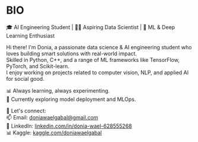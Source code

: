 # BIO
🎓 AI Engineering Student | 👩‍💻 Aspiring Data Scientist | 🧠 ML & Deep Learning Enthusiast  

Hi there! I'm Donia, a passionate data science & AI engineering student who loves building smart solutions with real-world impact.  
Skilled in Python, C++, and a range of ML frameworks like TensorFlow, PyTorch, and Scikit-learn.  
I enjoy working on projects related to computer vision, NLP, and applied AI for social good.

📊 Always learning, always experimenting.  
🚀 Currently exploring model deployment and MLOps.

🔗 Let's connect:  
📫 Email: doniawaelgabal@gmail.com  
💼 LinkedIn: [linkedin.com/in/donia-wael-628555268](https://www.linkedin.com/in/donia-wael-628555268)  
📊 Kaggle: [kaggle.com/doniawaelgabal](https://www.kaggle.com/doniawaelgabal)
